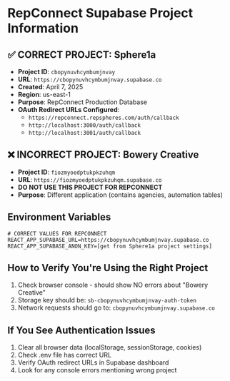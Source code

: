 # RepConnect Supabase Project Information

## ✅ CORRECT PROJECT: Sphere1a

- **Project ID**: `cbopynuvhcymbumjnvay`
- **URL**: `https://cbopynuvhcymbumjnvay.supabase.co`
- **Created**: April 7, 2025
- **Region**: us-east-1
- **Purpose**: RepConnect Production Database
- **OAuth Redirect URLs Configured**:
  - `https://repconnect.repspheres.com/auth/callback`
  - `http://localhost:3000/auth/callback`
  - `http://localhost:3001/auth/callback`

## ❌ INCORRECT PROJECT: Bowery Creative

- **Project ID**: `fiozmyoedptukpkzuhqm`
- **URL**: `https://fiozmyoedptukpkzuhqm.supabase.co`
- **DO NOT USE THIS PROJECT FOR REPCONNECT**
- **Purpose**: Different application (contains agencies, automation tables)

## Environment Variables

```env
# CORRECT VALUES FOR REPCONNECT
REACT_APP_SUPABASE_URL=https://cbopynuvhcymbumjnvay.supabase.co
REACT_APP_SUPABASE_ANON_KEY=[get from Sphere1a project settings]
```

## How to Verify You're Using the Right Project

1. Check browser console - should show NO errors about "Bowery Creative"
2. Storage key should be: `sb-cbopynuvhcymbumjnvay-auth-token`
3. Network requests should go to: `cbopynuvhcymbumjnvay.supabase.co`

## If You See Authentication Issues

1. Clear all browser data (localStorage, sessionStorage, cookies)
2. Check .env file has correct URL
3. Verify OAuth redirect URLs in Supabase dashboard
4. Look for any console errors mentioning wrong project
